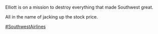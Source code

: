 Elliott is on a mission to destroy everything that made Southwest great.

All in the name of jacking up the stock price.

[\#<span>SouthwestAirlines</span>](https://social.lol/tags/SouthwestAirlines)
